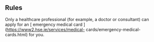 ##  Rules

Only a healthcare professional (for example, a doctor or consultant) can apply
for an [ emergency medical card ](https://www2.hse.ie/services/medical-
cards/emergency-medical-cards.html) for you.
